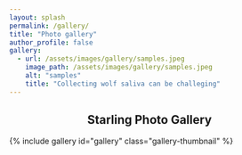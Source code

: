 ```yaml
---
layout: splash
permalink: /gallery/
title: "Photo gallery"
author_profile: false
gallery:
  - url: /assets/images/gallery/samples.jpeg
    image_path: /assets/images/gallery/samples.jpeg
    alt: "samples"
    title: "Collecting wolf saliva can be challeging"
---
```


<style>
  img{
      max-width:400px;
      max-height:300px;
      OBJECT-FIT:contain;
  }
  .mfp-title {
    text-align:center;
    font-size:2em;
    line-height:35px
  }
</style>

<h2 align="center"> Starling Photo Gallery </h2>

{% include gallery id="gallery" class="gallery-thumbnail"  %}
